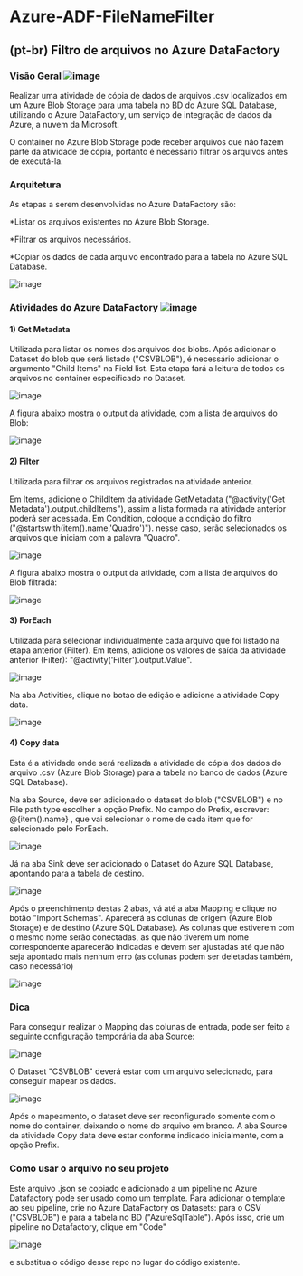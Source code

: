 # Azure-ADF-FileNameFilter

## (pt-br) Filtro de arquivos no Azure DataFactory

### Visão Geral  ![image](https://user-images.githubusercontent.com/45773133/148269556-bd635dd8-26f5-4f4a-bcb2-bc909e020ad6.png)

Realizar uma atividade de cópia de dados de arquivos .csv localizados em um Azure Blob Storage para uma tabela no BD do Azure SQL Database, utilizando o Azure DataFactory, um serviço de integração de dados da Azure, a nuvem da Microsoft. 

O container no Azure Blob Storage pode receber arquivos que não fazem parte da atividade de cópia, portanto é necessário filtrar os arquivos antes de executá-la.

### Arquitetura 

As etapas a serem desenvolvidas no Azure DataFactory são: 

*Listar os arquivos existentes no Azure Blob Storage.

*Filtrar os arquivos necessários.

*Copiar os dados de cada arquivo encontrado para a tabela no Azure SQL Database.

![image](https://user-images.githubusercontent.com/45773133/148269705-4dc1e909-9ed1-4ded-9709-6ad7a11cdcff.png)


### Atividades do Azure DataFactory  ![image](https://user-images.githubusercontent.com/45773133/148269626-43dae753-a5a3-4921-81e3-cec3c1f0207e.png)

#### 1) Get Metadata

Utilizada para listar os nomes dos arquivos dos blobs. Após adicionar o Dataset do blob que será listado ("CSVBLOB"), é necessário adicionar o argumento "Child Items" na Field list. Esta etapa fará a leitura de todos os arquivos no container especificado no Dataset.

![image](https://user-images.githubusercontent.com/45773133/148270846-cb0e0731-a31a-45ac-a3ec-d3162fcfde87.png)

A figura abaixo mostra o output da atividade, com a lista de arquivos do Blob:

![image](https://user-images.githubusercontent.com/45773133/148271129-410c1e7f-c968-48fb-85f0-cbcfd0912eff.png)


#### 2) Filter

Utilizada para filtrar os arquivos registrados na atividade anterior. 

Em Items, adicione o ChildItem da atividade GetMetadata ("@activity('Get Metadata').output.childItems"), assim a lista formada na atividade anterior poderá ser acessada.
Em Condition, coloque a condição do filtro ("@startswith(item().name,'Quadro')"). nesse caso, serão selecionados os arquivos que iniciam com a palavra "Quadro".

![image](https://user-images.githubusercontent.com/45773133/148271855-88f9d99b-e646-4183-ad3b-042ccd8b8573.png)

A figura abaixo mostra o output da atividade, com a lista de arquivos do Blob filtrada:

![image](https://user-images.githubusercontent.com/45773133/148271594-108fd77e-2bc9-40cb-aaea-0ff8fcadda70.png)


#### 3) ForEach

Utilizada para selecionar individualmente cada arquivo que foi listado na etapa anterior (Filter). 
Em Items, adicione os valores de saída da atividade anterior (Filter): "@activity('Filter').output.Value".

![image](https://user-images.githubusercontent.com/45773133/148272441-4a37219d-4ea7-431a-9211-5d1a402e3643.png)

Na aba Activities, clique no botao de edição e adicione a atividade Copy data.

![image](https://user-images.githubusercontent.com/45773133/148272923-39e8d30d-3daa-4ec8-bb2b-b439db8e995f.png)

#### 4) Copy data

Esta é a atividade onde será realizada a atividade de cópia dos dados do arquivo .csv (Azure Blob Storage) para a tabela no banco de dados (Azure SQL Database).

Na aba Source, deve ser adicionado o dataset do blob ("CSVBLOB") e no File path type escolher a opção Prefix. No campo do Prefix, escrever: @{item().name} , que vai selecionar o nome de cada item que for selecionado pelo ForEach.

![image](https://user-images.githubusercontent.com/45773133/148273804-f77a0d4e-04ef-4fd2-82ad-c5b2854f8a62.png)

Já na aba Sink deve ser adicionado o Dataset do Azure SQL Database, apontando para a tabela de destino.

![image](https://user-images.githubusercontent.com/45773133/148274796-2e4b066c-0784-4684-b3cf-b4322107ba35.png)

Após o preenchimento destas 2 abas, vá até a aba Mapping e clique no botão "Import Schemas". Aparecerá as colunas de origem (Azure Blob Storage) e de destino (Azure SQL Database). As colunas que estiverem com o mesmo nome serão conectadas, as que não tiverem um nome correspondente aparecerão indicadas e devem ser ajustadas até que não seja apontado mais nenhum erro (as colunas podem ser deletadas também, caso necessário)

![image](https://user-images.githubusercontent.com/45773133/148277210-d142b56e-2c1d-4b52-94d7-de7aabf88556.png)

### Dica

Para conseguir realizar o Mapping das colunas de entrada, pode ser feito a seguinte configuração temporária da aba Source:

![image](https://user-images.githubusercontent.com/45773133/148275303-96d3f6b9-34bb-476c-9a9c-171e5c055bd9.png)

O Dataset "CSVBLOB" deverá estar com um arquivo selecionado, para conseguir mapear os dados.

![image](https://user-images.githubusercontent.com/45773133/148276762-beabfa14-4a74-4acb-af9a-322e78cb088c.png)

Após o mapeamento, o dataset deve ser reconfigurado somente com o nome do container, deixando o nome do arquivo em branco. A aba Source da atividade Copy data deve estar conforme indicado inicialmente, com a opção Prefix.


### Como usar o arquivo no seu projeto

Este arquivo .json se copiado e adicionado a um pipeline no Azure Datafactory pode ser usado como um template. Para adicionar o template ao seu pipeline, crie no Azure DataFactory os Datasets: para o CSV ("CSVBLOB") e para a tabela no BD ("AzureSqlTable"). Após isso, crie um pipeline no Datafactory, clique em "Code"

![image](https://user-images.githubusercontent.com/45773133/148277588-7d985c12-0a32-4b77-b3e7-ea615d7c3442.png)

e substitua o código desse repo no lugar do código existente. 
